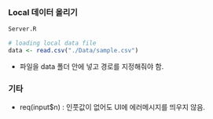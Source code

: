 
### Local 데이터 올리기

```r
Server.R

# loading local data file
data <- read.csv("./Data/sample.csv")

```
* 파일을 data 폴더 안에 넣고 경로를 지정해줘야 함.


### 기타
* req(input$n) : 인풋값이 없어도 UI에 에러메시지를 띄우지 않음.
